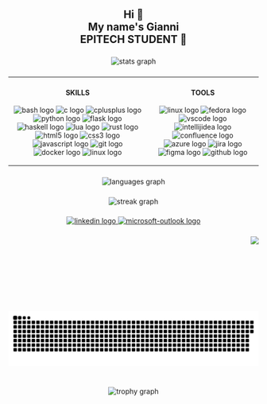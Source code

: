 <h2 align="center">Hi 👋<br>My name's Gianni<br>EPITECH STUDENT 💪</h2>

###

<div align="center">
  <img src="https://github-readme-stats.vercel.app/api?username=xJundo&hide_title=false&hide_rank=false&show_icons=true&include_all_commits=true&count_private=true&disable_animations=false&theme=tokyonight&locale=en&hide_border=false&order=1&custom_title=Stats" height="150" alt="stats graph"  />
</div>

###

<table>
  <tr>
    <td align="center">
      <h4>SKILLS</h4>
      <p>
        <img src="https://cdn.jsdelivr.net/gh/devicons/devicon/icons/bash/bash-original.svg" height="30" alt="bash logo" />
        <img src="https://cdn.jsdelivr.net/gh/devicons/devicon/icons/c/c-original.svg" height="30" alt="c logo" />
        <img src="https://cdn.jsdelivr.net/gh/devicons/devicon/icons/cplusplus/cplusplus-original.svg" height="30" alt="cplusplus logo" />
        <img src="https://cdn.jsdelivr.net/gh/devicons/devicon/icons/python/python-original.svg" height="30" alt="python logo" />
        <img src="https://cdn.jsdelivr.net/gh/devicons/devicon/icons/flask/flask-original.svg" height="30" alt="flask logo" />
        <img src="https://cdn.jsdelivr.net/gh/devicons/devicon/icons/haskell/haskell-original.svg" height="30" alt="haskell logo" />
        <img src="https://cdn.jsdelivr.net/gh/devicons/devicon/icons/lua/lua-original.svg" height="30" alt="lua logo" />
        <img src="https://cdn.jsdelivr.net/gh/devicons/devicon/icons/rust/rust-original.svg" height="30" alt="rust logo" />
        <img src="https://cdn.jsdelivr.net/gh/devicons/devicon/icons/html5/html5-original.svg" height="30" alt="html5 logo" />
        <img src="https://cdn.jsdelivr.net/gh/devicons/devicon/icons/css3/css3-original.svg" height="30" alt="css3 logo" />
        <img src="https://cdn.jsdelivr.net/gh/devicons/devicon/icons/javascript/javascript-original.svg" height="30" alt="javascript logo" />
        <img src="https://cdn.jsdelivr.net/gh/devicons/devicon/icons/git/git-original.svg" height="30" alt="git logo" />
        <img src="https://cdn.jsdelivr.net/gh/devicons/devicon/icons/docker/docker-original.svg" height="30" alt="docker logo" />
        <img src="https://cdn.jsdelivr.net/gh/devicons/devicon/icons/linux/linux-original.svg" height="30" alt="linux logo" />
      </p>
    </td>
    <td align="center">
      <h4>TOOLS</h4>
      <p>
        <img src="https://cdn.jsdelivr.net/gh/devicons/devicon/icons/linux/linux-original.svg" height="30" alt="linux logo" />
        <img src="https://cdn.jsdelivr.net/gh/devicons/devicon/icons/fedora/fedora-original.svg" height="30" alt="fedora logo" />
        <img src="https://cdn.jsdelivr.net/gh/devicons/devicon/icons/vscode/vscode-original.svg" height="30" alt="vscode logo" />
        <img src="https://skillicons.dev/icons?i=idea" height="30" alt="intellijidea logo" />
        <img src="https://cdn.jsdelivr.net/gh/devicons/devicon/icons/confluence/confluence-original.svg" height="30" alt="confluence logo" />
        <img src="https://cdn.jsdelivr.net/gh/devicons/devicon/icons/azure/azure-original.svg" height="30" alt="azure logo" />
        <img src="https://cdn.jsdelivr.net/gh/devicons/devicon/icons/jira/jira-original.svg" height="30" alt="jira logo" />
        <img src="https://cdn.jsdelivr.net/gh/devicons/devicon/icons/figma/figma-original.svg" height="30" alt="figma logo" />
        <img src="https://skillicons.dev/icons?i=github" height="30" alt="github logo" />
      </p>
    </td>
  </tr>
</table>

###

<div align="center">
  <img src="https://github-readme-stats.vercel.app/api/top-langs?username=xJundo&locale=en&hide_title=false&layout=compact&card_width=320&langs_count=5&theme=tokyonight&hide_border=false&order=2" height="150" alt="languages graph"  />
</div>

###

<div align="center">
  <img src="https://streak-stats.demolab.com?user=xJundo&locale=en&mode=weekly&theme=tokyonight&hide_border=false&border_radius=5&date_format=M%20j%5B,%20Y%5D&order=3" height="150" alt="streak graph"  />
</div>

###

<div align="center">
  <a href="https://www.linkedin.com/in/gianni-tuero/" target="_blank">
    <img src="https://img.shields.io/static/v1?message=LinkedIn&logo=linkedin&label=&color=0077B5&logoColor=white&labelColor=&style=for-the-badge" height="35" alt="linkedin logo"  />
  </a>
  <a href="mailto:gianni.tuero@epitech.eu" target="_blank">
    <img src="https://img.shields.io/static/v1?message=CONTACT&logo=microsoft-outlook&label=&color=0078D4&logoColor=white&labelColor=&style=for-the-badge" height="35" alt="microsoft-outlook logo"  />
  </a>
</div>

###

<img align="right" height="150" src="https://www.gif-maniac.com/gifs/50/49730.gif"  />

###

<picture>
  <source media="(prefers-color-scheme: dark)" srcset="https://raw.githubusercontent.com/xJundo/xjundo/output/github-snake-dark.svg" />
  <source media="(prefers-color-scheme: light)" srcset="https://raw.githubusercontent.com/xJundo/xjundo/output/github-snake.svg" />
  <img alt="github-snake" src="https://raw.githubusercontent.com/xJundo/xjundo/output/github-snake.svg" />
</picture>

###

<br clear="both">

<div align="center">
  <img src="https://github-profile-trophy.vercel.app?username=xJundo&theme=tokyonight&column=-1&row=1&margin-w=8&margin-h=8&no-bg=false&no-frame=false&order=4" height="150" alt="trophy graph"  />
</div>

###

